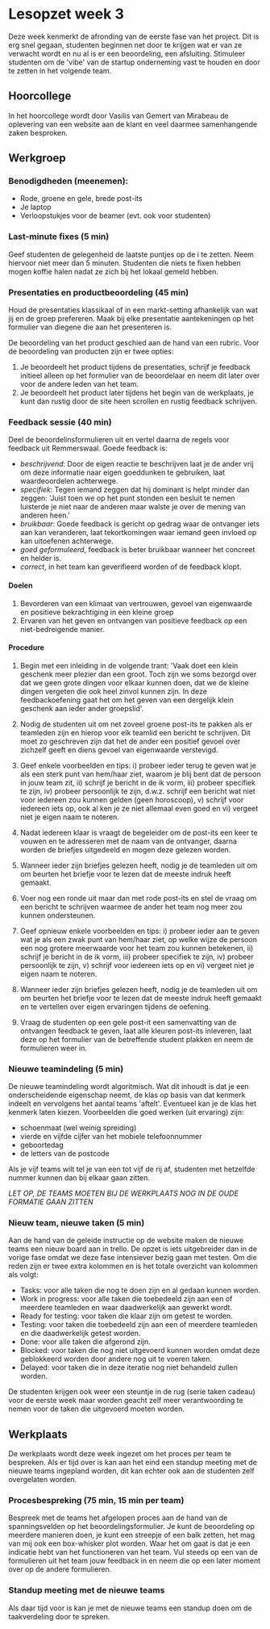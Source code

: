 # Lesopzet week 3
Deze week kenmerkt de afronding van de eerste fase van het project. Dit is erg snel gegaan, studenten beginnen net door te krijgen wat er van ze verwacht wordt en nu al is er een beoordeling, een afsluiting. Stimuleer studenten om de 'vibe' van de startup onderneming vast te houden en door te zetten in het volgende team.

## Hoorcollege
In het hoorcollege wordt door Vasilis van Gemert van Mirabeau de oplevering van een website aan de klant en veel daarmee samenhangende zaken besproken.

## Werkgroep

### Benodigdheden (meenemen):
- Rode, groene en gele, brede post-its
- Je laptop
- Verloopstukjes voor de beamer (evt. ook voor studenten)

### Last-minute fixes (5 min)
Geef studenten de gelegenheid de laatste puntjes op de i te zetten. Neem hiervoor niet meer dan 5 minuten. Studenten die niets te fixen hebben mogen koffie halen nadat ze zich bij het lokaal gemeld hebben.

### Presentaties en productbeoordeling (45 min)
Houd de presentaties klassikaal of in een markt-setting afhankelijk van wat jij en de groep prefereren. Maak bij elke presentatie aantekeningen op het formulier van diegene die aan het presenteren is.

De beoordeling van het product geschied aan de hand van een rubric. Voor de beoordeling van producten zijn er twee opties:
1. Je beoordeelt het product tijdens de presentaties, schrijf je feedback initieel alleen op het formulier van de beoordelaar en neem dit later over voor de andere leden van het team.
2. Je beoordeelt het product later tijdens het begin van de werkplaats, je kunt dan rustig door de site heen scrollen en rustig feedback schrijven.

### Feedback sessie (40 min)
Deel de beoordelinsformulieren uit en vertel daarna de regels voor feedback uit Remmerswaal. Goede feedback is:
- *beschrijvend*: Door de eigen reactie te beschrijven laat je de ander vrij om deze informatie naar eigen goeddunken te gebruiken, laat waardeoordelen achterwege.
- *specifiek*: Tegen iemand zeggen dat hij dominant is helpt minder dan zeggen: 'Juist toen we op het punt stonden een besluit te nemen luisterde je niet naar de anderen maar walste je over de mening van anderen heen.'
- *bruikbaar*: Goede feedback is gericht op gedrag waar de ontvanger iets aan kan veranderen, laat tekortkomingen waar iemand geen invloed op kan uitoefenen achterwege.
- *goed geformuleerd*, feedback is beter bruikbaar wanneer het concreet en helder is.
- *correct*, in het team kan geverifieerd worden of de feedback klopt.

#### Doelen
1. Bevorderen van een klimaat van vertrouwen, gevoel van eigenwaarde en positieve bekrachtiging in een kleine groep
2. Ervaren van het geven en ontvangen van positieve feedback op een niet-bedreigende manier.

#### Procedure
1. Begin met een inleiding in de volgende trant: 'Vaak doet een klein geschenk meer plezier dan een groot. Toch zijn we soms bezorgd over dat we geen grote dingen voor elkaar kunnen doen, dat we de kleine dingen vergeten die ook heel zinvol kunnen zijn. In deze feedbackoefening gaat het om het geven van een dergelijk klein geschenk aan ieder ander groepslid'.
2. Nodig de studenten uit om net zoveel groene post-its te pakken als er teamleden zijn en hierop voor elk teamlid een bericht te schrijven. Dit moet zo geschreven zijn dat het de ander een positief gevoel over zichzelf geeft en diens gevoel van eigenwaarde verstevigd.
3. Geef enkele voorbeelden en tips: i) probeer ieder terug te geven wat je als een sterk punt van hem/haar ziet, waarom je blij bent dat de persoon in jouw team zit, ii) schrijf je bericht in de ik vorm, iii) probeer specifiek te zijn, iv) probeer persoonlijk te zijn, d.w.z. schrijf een bericht wat niet voor iedereen zou kunnen gelden (geen horoscoop), v) schrijf voor iedereen iets op, ook al ken je ze niet allemaal even goed en vi) vergeet niet je eigen naam te noteren.
4. Nadat iedereen klaar is vraagt de begeleider om de post-its een keer te vouwen en te adresseren met de naam van de ontvanger, daarna worden de briefjes uitgedeeld en mogen deze gelezen worden.
5. Wanneer ieder zijn briefjes gelezen heeft, nodig je de teamleden uit om om beurten het briefje voor te lezen dat de meeste indruk heeft gemaakt.

6. Voer nog een ronde uit maar dan met rode post-its en stel de vraag om een bericht te schrijven waarmee de ander het team nog meer zou kunnen ondersteunen.
7. Geef opnieuw enkele voorbeelden en tips: i) probeer ieder aan te geven wat je als een zwak punt van hem/haar ziet, op welke wijze de persoon een nog grotere meerwaarde voor het team zou kunnen betekenen, ii) schrijf je bericht in de ik vorm, iii) probeer specifiek te zijn, iv) probeer persoonlijk te zijn, v) schrijf voor iedereen iets op en vi) vergeet niet je eigen naam te noteren.
8. Wanneer ieder zijn briefjes gelezen heeft, nodig je de teamleden uit om om beurten het briefje voor te lezen dat de meeste indruk heeft gemaakt en te vertellen over eigen ervaringen tijdens de oefening.

9. Vraag de studenten op een gele post-it een samenvatting van de ontvangen feedback te geven, laat alle kleuren post-its inleveren, laat deze op het formulier van de betreffende student plakken en neem de formulieren weer in.

### Nieuwe teamindeling (5 min)
De nieuwe teamindeling wordt algoritmisch. Wat dit inhoudt is dat je een onderscheidende eigenschap neemt, de klas op basis van dat kenmerk indeelt en vervolgens het aantal teams 'aftelt'. Eventueel kan je de klas het kenmerk laten kiezen. Voorbeelden die goed werken (uit ervaring) zijn:
- schoenmaat (wel weinig spreiding)
- vierde en vijfde cijfer van het mobiele telefoonnummer
- geboortedag
- de letters van de postcode

Als je vijf teams wilt tel je van een tot vijf de rij af, studenten met hetzelfde nummer kunnen dan bij elkaar gaan zitten.

*LET OP, DE TEAMS MOETEN BIJ DE WERKPLAATS NOG IN DE OUDE FORMATIE GAAN ZITTEN*

### Nieuw team, nieuwe taken (5 min)
Aan de hand van de geleide instructie op de website maken de nieuwe teams een nieuw board aan in trello. De opzet is iets uitgebreider dan in de vorige fase omdat we deze fase intensiever bezig gaan met testen. Om die reden zijn er twee extra kolommen en is het totale overzicht van kolommen als volgt:

- Tasks: voor alle taken die nog te doen zijn en al gedaan kunnen worden.
- Work in progress: voor alle taken die toebedeeld zijn aan een of meerdere teamleden en waar daadwerkelijk aan gewerkt wordt.
- Ready for testing: voor taken die klaar zijn om getest te worden.
- Testing: voor taken die toebedeeld zijn aan een of meerdere teamleden en die daadwerkelijk getest worden. 
- Done: voor alle taken die afgerond zijn.
- Blocked: voor taken die nog niet uitgevoerd kunnen worden omdat deze geblokkeerd worden door andere nog uit te voeren taken.
- Delayed: voor taken die in deze iteratie nog niet behandeld zullen worden.

De studenten krijgen ook weer een steuntje in de rug (serie taken cadeau) voor de eerste week maar worden geacht zelf meer verantwoording te nemen voor de taken die uitgevoerd moeten worden.

## Werkplaats
De werkplaats wordt deze week ingezet om het proces per team te bespreken. Als er tijd over is kan aan het eind een standup meeting met de nieuwe teams ingepland worden, dit kan echter ook aan de studenten zelf overgelaten worden. 

### Procesbespreking (75 min, 15 min per team)
Bespreek met de teams het afgelopen proces aan de hand van de spanningsvelden op het beoordelingsformulier. Je kunt de beoordeling op meerdere manieren doen, je kunt een streepje of een balk zetten, het mag van mij ook een box-whisker plot worden. Waar het om gaat is dat je een indicatie hebt van het functioneren van het team. Vul steeds op een van de formulieren uit het team jouw feedback in en neem die op een later moment over op de andere formulieren.

### Standup meeting met de nieuwe teams
Als daar tijd voor is kan je met de nieuwe teams een standup doen om de taakverdeling door te spreken.